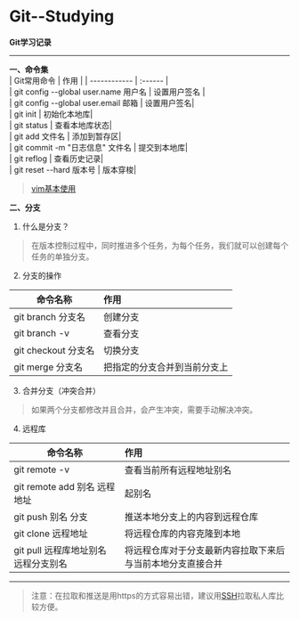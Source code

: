 # Git--Studying

**Git学习记录**  

---
**一、命令集**  
| Git常用命令    | 作用    |
| ------------  | :------ |  
| git config --global user.name 用户名   |    设置用户签名 |  
| git config --global user.email 邮箱  |       设置用户签名|  
| git init      |                              初始化本地库|  
| git status     |                             查看本地库状态|  
| git add 文件名     |                          添加到暂存区|  
| git commit -m "日志信息" 文件名    |             提交到本地库|  
| git reflog                    |               查看历史记录|  
| git reset --hard 版本号          |             版本穿梭|  
> [vim基本使用](https://github.com/fengzuyi/vim)  

**二、分支**  
1. 什么是分支？
  > 在版本控制过程中，同时推进多个任务，为每个任务，我们就可以创建每个任务的单独分支。
2. 分支的操作
> 
| 命令名称    | 作用  |  
| ------------  | :------ |  
| git branch 分支名 | 创建分支 |  
| git branch -v | 查看分支 |  
| git checkout 分支名 | 切换分支 |  
| git merge 分支名 | 把指定的分支合并到当前分支上|  
3. 合并分支（冲突合并）  
  > 如果两个分支都修改并且合并，会产生冲突，需要手动解决冲突。
4. 远程库
> 
| 命令名称 | 作用 |
| ------- | :-------- |
| git remote -v | 查看当前所有远程地址别名 |
| git remote add 别名 远程地址 | 起别名 |
| git push 别名 分支 | 推送本地分支上的内容到远程仓库 |
| git clone 远程地址 | 将远程仓库的内容克隆到本地 |
| git pull 远程库地址别名 远程分支别名 | 将远程仓库对于分支最新内容拉取下来后与当前本地分支直接合并 |

---
> 注意：在拉取和推送是用https的方式容易出错，建议用[SSH](https://github.com/fengzuyi/Git-SSH.git)拉取私人库比较方便。


